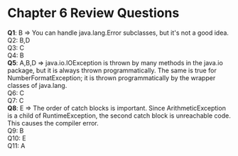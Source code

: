 # Chapter 6 Review Questions

__Q1__: B => You can handle java.lang.Error subclasses, but it's not a good idea.  
Q2: B,D  
Q3: C  
Q4: B  
__Q5__: A,B,D => java.io.IOException is thrown by many methods in the java.io package, but it is always thrown programmatically. The same is true for NumberFormatException; it is thrown programmatically by the wrapper classes of java.lang.  
Q6: C  
Q7: C  
__Q8__: E => The order of catch blocks is important. Since ArithmeticException is a child of RuntimeException, the second catch block is unreachable code. This causes the compiler error.  
Q9: B  
Q10: E  
Q11: A
